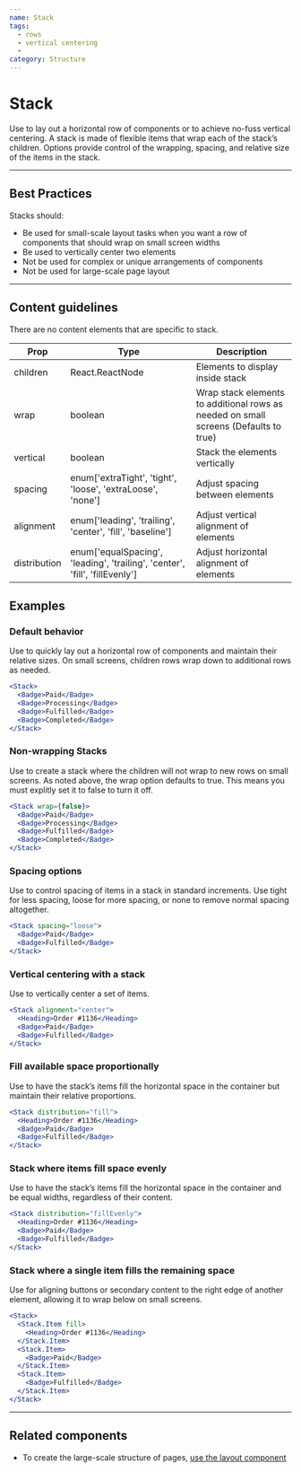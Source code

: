 ```yaml
---
name: Stack
tags:
  - rows
  - vertical centering
  -
category: Structure
---
```


# Stack
Use to lay out a horizontal row of components or to achieve no-fuss vertical
centering. A stack is made of flexible items that wrap each of the stack’s
children. Options provide control of the wrapping, spacing, and relative size of the items in the stack.

---

## Best Practices
Stacks should:

* Be used for small-scale layout tasks when you want a row of components that should wrap on small screen widths
* Be used to vertically center two elements
* Not be used for complex or unique arrangements of components
* Not be used for large-scale page layout

---

## Content guidelines
There are no content elements that are specific to stack.

| Prop | Type | Description |
| ---- | ---- | ----------- |
| children | React.ReactNode | Elements to display inside stack |
| wrap | boolean | Wrap stack elements to additional rows as needed on small screens (Defaults to true) |
| vertical | boolean | Stack the elements vertically |
| spacing | enum['extraTight', 'tight', 'loose', 'extraLoose', 'none'] | Adjust spacing between elements |
| alignment | enum['leading', 'trailing', 'center', 'fill', 'baseline'] | Adjust vertical alignment of elements |
| distribution | enum['equalSpacing', 'leading', 'trailing', 'center', 'fill', 'fillEvenly'] | Adjust horizontal alignment of elements |

## Examples

### Default behavior

Use to quickly lay out a horizontal row of components and maintain their relative sizes. On small screens, children rows wrap down to additional rows as needed.

```jsx
<Stack>
  <Badge>Paid</Badge>
  <Badge>Processing</Badge>
  <Badge>Fulfilled</Badge>
  <Badge>Completed</Badge>
</Stack>
```

### Non-wrapping Stacks

Use to create a stack where the children will not wrap to new rows on small screens. As noted above, the wrap option defaults to true. This means you must explitly set it to false to turn it off.

````jsx
<Stack wrap={false}>
  <Badge>Paid</Badge>
  <Badge>Processing</Badge>
  <Badge>Fulfilled</Badge>
  <Badge>Completed</Badge>
</Stack>
````

### Spacing options

Use to control spacing of items in a stack in standard increments. Use tight for less spacing, loose for more spacing, or none to remove normal spacing altogether.

```jsx
<Stack spacing="loose">
  <Badge>Paid</Badge>
  <Badge>Fulfilled</Badge>
</Stack>
```

### Vertical centering with a stack

Use to vertically center a set of items.

```jsx
<Stack alignment="center">
  <Heading>Order #1136</Heading>
  <Badge>Paid</Badge>
  <Badge>Fulfilled</Badge>
</Stack>
```

### Fill available space proportionally

Use to have the stack’s items fill the horizontal space in the container but maintain their relative proportions.

```jsx
<Stack distribution="fill">
  <Heading>Order #1136</Heading>
  <Badge>Paid</Badge>
  <Badge>Fulfilled</Badge>
</Stack>
```

### Stack where items fill space evenly

Use to have the stack’s items fill the horizontal space in the container and be equal widths, regardless of their content.

```jsx
<Stack distribution="fillEvenly">
  <Heading>Order #1136</Heading>
  <Badge>Paid</Badge>
  <Badge>Fulfilled</Badge>
</Stack>
```

### Stack where a single item fills the remaining space

Use for aligning buttons or secondary content to the right edge of another element, allowing it to wrap below on small screens.

```jsx
<Stack>
  <Stack.Item fill>
    <Heading>Order #1136</Heading>
  </Stack.Item>
  <Stack.Item>
    <Badge>Paid</Badge>
  </Stack.Item>
  <Stack.Item>
    <Badge>Fulfilled</Badge>
  </Stack.Item>
</Stack>
```

---

## Related components

* To create the large-scale structure of pages, [use the layout component](/components/structure/layout)
